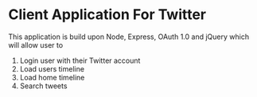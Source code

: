 # Client Application For Twitter

This application is build upon Node, Express, OAuth 1.0 and jQuery which will allow user to
  1. Login user with their Twitter account 
  2. Load users timeline
  3. Load home timeline
  4. Search tweets
